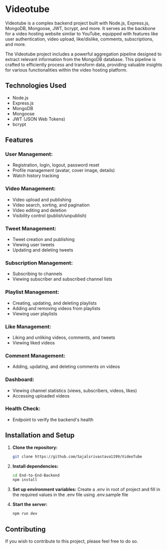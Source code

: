 # Videotube

Videotube is a complex backend project built with Node.js, Express.js, MongoDB, Mongoose, JWT, bcrypt, and more. It serves as the backbone for a video hosting website similar to YouTube, equipped with features like user authentication, video upload, like/dislike, comments, subscriptions, and more.

The Videotube project includes a powerful aggregation pipeline designed to extract relevant information from the MongoDB database. This pipeline is crafted to efficiently process and transform data, providing valuable insights for various functionalities within the video hosting platform.

## Technologies Used

- Node.js
- Express.js
- MongoDB
- Mongoose
- JWT (JSON Web Tokens)
- bcrypt

## Features

### User Management:

- Registration, login, logout, password reset
- Profile management (avatar, cover image, details)
- Watch history tracking

### Video Management:

- Video upload and publishing
- Video search, sorting, and pagination
- Video editing and deletion
- Visibility control (publish/unpublish)

### Tweet Management:

- Tweet creation and publishing
- Viewing user tweets
- Updating and deleting tweets

### Subscription Management:

- Subscribing to channels
- Viewing subscriber and subscribed channel lists

### Playlist Management:

- Creating, updating, and deleting playlists
- Adding and removing videos from playlists
- Viewing user playlists

### Like Management:

- Liking and unliking videos, comments, and tweets
- Viewing liked videos

### Comment Management:

- Adding, updating, and deleting comments on videos

### Dashboard:

- Viewing channel statistics (views, subscribers, videos, likes)
- Accessing uploaded videos

### Health Check:

- Endpoint to verify the backend's health

## Installation and Setup

1. **Clone the repository:**

    ```bash
    git clone https://github.com/Sajalsrivastava1199/VideoTube
    ```

2. **Install dependencies:**

    ```bash
    cd End-to-End-Backend
    npm install
    ```

3. **Set up environment variables:**
    Create a .env in root of project and fill in the required values in the .env file using .env.sample file

4. **Start the server:**

    ```bash
    npm run dev
    ```

## Contributing

If you wish to contribute to this project, please feel free to do so.